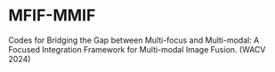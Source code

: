 # MFIF-MMIF
Codes for Bridging the Gap between Multi-focus and Multi-modal: A Focused Integration Framework for Multi-modal Image Fusion. (WACV 2024)
